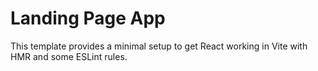 # Landing Page App

This template provides a minimal setup to get React working in Vite with HMR and some ESLint rules.
